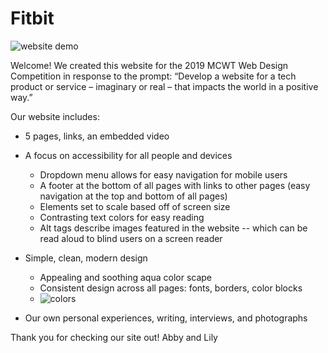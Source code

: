 # Fitbit

![website demo](https://user-images.githubusercontent.com/34987475/125563481-576e9dac-7cb0-4e47-bc79-fae89126ecad.png)

Welcome! We created this website for the 2019 MCWT Web Design Competition in response to the prompt: “Develop a website for a tech product or service – imaginary or real – that impacts the world in a positive way.”

Our website includes: 

  - 5 pages, links, an embedded video

  - A focus on accessibility for all people and devices 
      - Dropdown menu allows for easy navigation for mobile users
      - A footer at the bottom of all pages with links to other pages (easy navigation at the top and bottom of all pages)
      - Elements set to scale based off of screen size 
      - Contrasting text colors for easy reading
      - Alt tags describe images featured in the website -- which can be read aloud to blind users on a screen reader 
      
  - Simple, clean, modern design 
      - Appealing and soothing aqua color scape 
      - Consistent design across all pages: fonts, borders, color blocks
      - ![colors](https://user-images.githubusercontent.com/34987475/125563075-e5cad5dc-ae14-4b78-bcdc-9b3945048da0.png)
      
  - Our own personal experiences, writing, interviews, and photographs

Thank you for checking our site out!
Abby and Lily

